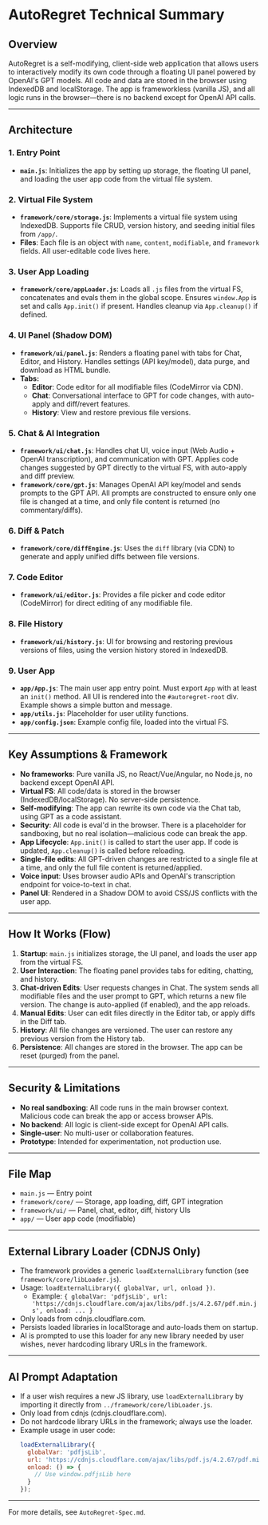 # AutoRegret Technical Summary

## Overview

AutoRegret is a self-modifying, client-side web application that allows users to interactively modify its own code through a floating UI panel powered by OpenAI's GPT models. All code and data are stored in the browser using IndexedDB and localStorage. The app is frameworkless (vanilla JS), and all logic runs in the browser—there is no backend except for OpenAI API calls.

---

## Architecture

### 1. Entry Point
- **`main.js`**: Initializes the app by setting up storage, the floating UI panel, and loading the user app code from the virtual file system.

### 2. Virtual File System
- **`framework/core/storage.js`**: Implements a virtual file system using IndexedDB. Supports file CRUD, version history, and seeding initial files from `/app/`.
- **Files**: Each file is an object with `name`, `content`, `modifiable`, and `framework` fields. All user-editable code lives here.

### 3. User App Loading
- **`framework/core/appLoader.js`**: Loads all `.js` files from the virtual FS, concatenates and evals them in the global scope. Ensures `window.App` is set and calls `App.init()` if present. Handles cleanup via `App.cleanup()` if defined.

### 4. UI Panel (Shadow DOM)
- **`framework/ui/panel.js`**: Renders a floating panel with tabs for Chat, Editor, and History. Handles settings (API key/model), data purge, and download as HTML bundle.
- **Tabs:**
  - **Editor**: Code editor for all modifiable files (CodeMirror via CDN).
  - **Chat**: Conversational interface to GPT for code changes, with auto-apply and diff/revert features.
  - **History**: View and restore previous file versions.

### 5. Chat & AI Integration
- **`framework/ui/chat.js`**: Handles chat UI, voice input (Web Audio + OpenAI transcription), and communication with GPT. Applies code changes suggested by GPT directly to the virtual FS, with auto-apply and diff preview.
- **`framework/core/gpt.js`**: Manages OpenAI API key/model and sends prompts to the GPT API. All prompts are constructed to ensure only one file is changed at a time, and only file content is returned (no commentary/diffs).

### 6. Diff & Patch
- **`framework/core/diffEngine.js`**: Uses the `diff` library (via CDN) to generate and apply unified diffs between file versions.

### 7. Code Editor
- **`framework/ui/editor.js`**: Provides a file picker and code editor (CodeMirror) for direct editing of any modifiable file.

### 8. File History
- **`framework/ui/history.js`**: UI for browsing and restoring previous versions of files, using the version history stored in IndexedDB.

### 9. User App
- **`app/App.js`**: The main user app entry point. Must export `App` with at least an `init()` method. All UI is rendered into the `#autoregret-root` div. Example shows a simple button and message.
- **`app/utils.js`**: Placeholder for user utility functions.
- **`app/config.json`**: Example config file, loaded into the virtual FS.

---

## Key Assumptions & Framework
- **No frameworks**: Pure vanilla JS, no React/Vue/Angular, no Node.js, no backend except OpenAI API.
- **Virtual FS**: All code/data is stored in the browser (IndexedDB/localStorage). No server-side persistence.
- **Self-modifying**: The app can rewrite its own code via the Chat tab, using GPT as a code assistant.
- **Security**: All code is eval'd in the browser. There is a placeholder for sandboxing, but no real isolation—malicious code can break the app.
- **App Lifecycle**: `App.init()` is called to start the user app. If code is updated, `App.cleanup()` is called before reloading.
- **Single-file edits**: All GPT-driven changes are restricted to a single file at a time, and only the full file content is returned/applied.
- **Voice input**: Uses browser audio APIs and OpenAI's transcription endpoint for voice-to-text in chat.
- **Panel UI**: Rendered in a Shadow DOM to avoid CSS/JS conflicts with the user app.

---

## How It Works (Flow)
1. **Startup**: `main.js` initializes storage, the UI panel, and loads the user app from the virtual FS.
2. **User Interaction**: The floating panel provides tabs for editing, chatting, and history.
3. **Chat-driven Edits**: User requests changes in Chat. The system sends all modifiable files and the user prompt to GPT, which returns a new file version. The change is auto-applied (if enabled), and the app reloads.
4. **Manual Edits**: User can edit files directly in the Editor tab, or apply diffs in the Diff tab.
5. **History**: All file changes are versioned. The user can restore any previous version from the History tab.
6. **Persistence**: All changes are stored in the browser. The app can be reset (purged) from the panel.

---

## Security & Limitations
- **No real sandboxing**: All code runs in the main browser context. Malicious code can break the app or access browser APIs.
- **No backend**: All logic is client-side except for OpenAI API calls.
- **Single-user**: No multi-user or collaboration features.
- **Prototype**: Intended for experimentation, not production use.

---

## File Map
- `main.js` — Entry point
- `framework/core/` — Storage, app loading, diff, GPT integration
- `framework/ui/` — Panel, chat, editor, diff, history UIs
- `app/` — User app code (modifiable)

---

## External Library Loader (CDNJS Only)
- The framework provides a generic `loadExternalLibrary` function (see `framework/core/libLoader.js`).
- Usage: `loadExternalLibrary({ globalVar, url, onload })`.
  - Example: `{ globalVar: 'pdfjsLib', url: 'https://cdnjs.cloudflare.com/ajax/libs/pdf.js/4.2.67/pdf.min.js', onload: ... }`
- Only loads from cdnjs.cloudflare.com.
- Persists loaded libraries in localStorage and auto-loads them on startup.
- AI is prompted to use this loader for any new library needed by user wishes, never hardcoding library URLs in the framework.

---

## AI Prompt Adaptation
- If a user wish requires a new JS library, use `loadExternalLibrary` by importing it directly from `../framework/core/libLoader.js`.
- Only load from cdnjs (cdnjs.cloudflare.com).
- Do not hardcode library URLs in the framework; always use the loader.
- Example usage in user code:
  ```js
  loadExternalLibrary({
    globalVar: 'pdfjsLib',
    url: 'https://cdnjs.cloudflare.com/ajax/libs/pdf.js/4.2.67/pdf.min.js',
    onload: () => {
      // Use window.pdfjsLib here
    }
  });
  ```

---

For more details, see `AutoRegret-Spec.md`.
